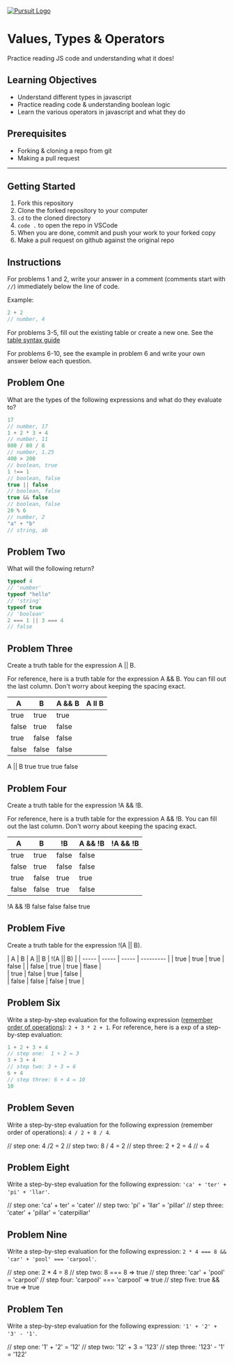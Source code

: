 [![Pursuit Logo](https://avatars1.githubusercontent.com/u/5825944?s=200&v=4)](https://pursuit.org)

# Values, Types & Operators

Practice reading JS code and understanding what it does!

## Learning Objectives

- Understand different types in javascript
- Practice reading code & understanding boolean logic
- Learn the various operators in javascript and what they do

## Prerequisites

- Forking & cloning a repo from git
- Making a pull request

---

## Getting Started

1. Fork this repository
1. Clone the forked repository to your computer
1. `cd` to the cloned directory
1. `code .` to open the repo in VSCode
1. When you are done, commit and push your work to your forked copy
1. Make a pull request on github against the original repo

## Instructions

For problems 1 and 2, write your answer in a comment (comments start with `//`) immediately below the line of code.

Example:

```js
2 + 2
// number, 4
```

For problems 3-5, fill out the existing table or create a new one. See the [table syntax guide](https://www.markdownguide.org/extended-syntax#tables)

For problems 6-10, see the example in problem 6 and write your own answer below each question.



## Problem One

What are the types of the following expressions and what do they evaluate to?

```js
17
// number, 17 
1 + 2 * 3 + 4
// number, 11
800 / 80 / 8
// number, 1.25
400 > 200
// boolean, true
1 !== 1
// boolean, false
true || false
// boolean, false
true && false
// boolean, false
20 % 6
// number, 2
"a" + "b"
// string, ab
```

## Problem Two

What will the following return?

```js
typeof 4
// 'number'
typeof "hello"
// 'string'
typeof true
// 'boolean'
2 === 1 || 3 === 4
// false
```

## Problem Three

Create a truth table for the expression A || B.

For reference, here is a truth table for the expression A && B. You can fill out the last column. Don't worry about keeping the spacing exact.

| A     | B     | A && B |  A ll B   |
| ----- | ----- | ------ | ---------- |   
| true  | true  | true   |      |
| false | true  | false  |      |
| true  | false | false  |      |
| false | false | false  |      | 

A || B
true
true
true
false

## Problem Four

Create a truth table for the expression !A && !B.

For reference, here is a truth table for the expression A && !B. You can fill out the last column. Don't worry about keeping the spacing exact.

| A     | B     | !B    | A && !B | !A && !B |
| ----- | ----- | ----- | ------- | -------- |
| true  | true  | false | false   |          |
| false | true  | false | false   |          |
| true  | false | true  | true    |          |
| false | false | true  | false   |          |

!A && !B
  false 
  false
  false
  true

## Problem Five

Create a truth table for the expression !(A || B).

| A     | B     | A || B | !(A || B) |
| ----- | ----- | -----  | --------- | 
| true  | true  |  true  |  false    | 
| false | true  |  true  |  flase    |         
| true  | false |  true  |  false    |          
| false | false |  false |  true     |

## Problem Six

Write a step-by-step evaluation for the following expression ([remember order of operations](https://www.mathsisfun.com/operation-order-pemdas.html)): `2 + 3 * 2 + 1`.
For reference, here is a exp of a step-by-step evaluation:

```js
1 + 2 + 3 + 4
// step one:  1 + 2 = 3
3 + 3 + 4
// step two: 3 + 3 = 6
6 + 4
// step three: 6 + 4 = 10
10
```

## Problem Seven

Write a step-by-step evaluation for the following expression (remember order of operations): `4 / 2 + 8 / 4`.

// step one: 4 /2 = 2 
// step two: 8 / 4 = 2
// step three:  2 + 2 = 4
// = 4

## Problem Eight

Write a step-by-step evaluation for the following expression: `'ca' + 'ter' + 'pi' + 'llar'`.

// step one: 'ca' + ter' = 'cater'
// step two: 'pi' + 'llar' = 'pillar'
// step three: 'cater' + 'pillar' = 'caterpillar'
## Problem Nine

Write a step-by-step evaluation for the following expression: `2 * 4 === 8 && 'car' + 'pool' === 'carpool'`.

// step one: 2 * 4 = 8
// step two: 8 === 8 => true
// step three: 'car' + 'pool' = 'carpool'
// step four: 'carpool' === 'carpool' => true
// step five: true && true => true

## Problem Ten

Write a step-by-step evaluation for the following expression: `'1' + '2' + '3' - '1'`.

// step one: '1' + '2' = '12'
// step two: '12' + 3 = '123'
// step three: '123' - '1' = '122'